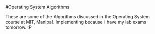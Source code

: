 #Operating System Algorithms

These are some of the Algorithms discussed in the Operating System course at MIT, Manipal. Implementing because I have my lab exams tomorrow. :P
